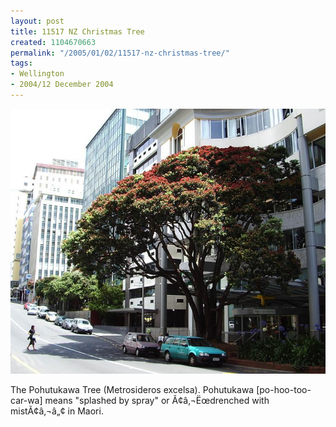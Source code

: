 ```yaml
---
layout: post
title: 11517 NZ Christmas Tree
created: 1104670663
permalink: "/2005/01/02/11517-nz-christmas-tree/"
tags:
- Wellington
- 2004/12 December 2004
---
```


<img src="/image/images/11517_nz_christmas_tree-1582.jpg"/>

The Pohutukawa Tree (Metrosideros excelsa). Pohutukawa [po-hoo-too-car-wa] means "splashed by spray" or Ã¢â‚¬Ëœdrenched with mistÃ¢â‚¬â„¢ in Maori.
